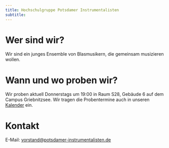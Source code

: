 ```yaml
---
title: Hochschulgruppe Potsdamer Instrumentalisten
subtitle: 
---
```


# Wer sind wir?

Wir sind ein junges Ensemble von Blasmusikern, die gemeinsam musizieren wollen.

# Wann und wo proben wir?

Wir proben aktuell Donnerstags um 19:00 in Raum S28, Gebäude 6 auf dem Campus Griebnitzsee. Wir tragen die Probentermine auch in unseren [Kalender](https://calendar.google.com/calendar/embed?src=988mcobbk63uv1l1drvm46hb8c%40group.calendar.google.com&ctz=Europe%2FBerlin) ein.

# Kontakt

E-Mail: vorstand@potsdamer-instrumentalisten.de
